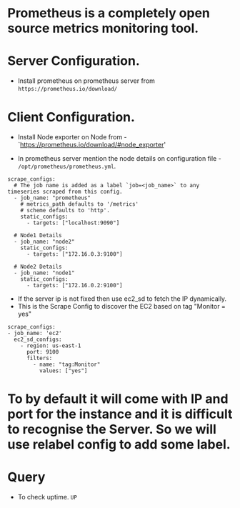 # Prometheus is a completely open source metrics monitoring tool.
# Server Configuration.
- Install prometheus on prometheus server from `https://prometheus.io/download/`

# Client Configuration.
- Install Node exporter on Node from - `https://prometheus.io/download/#node_exporter'

* In prometheus server mention the node details on configuration file - `/opt/prometheus/prometheus.yml`.
```   
scrape_configs:
  # The job name is added as a label `job=<job_name>` to any timeseries scraped from this config.
  - job_name: "prometheus"
    # metrics_path defaults to '/metrics'
    # scheme defaults to 'http'.
    static_configs:
      - targets: ["localhost:9090"]

  # Node1 Details
  - job_name: "node2"
    static_configs:
      - targets: ["172.16.0.3:9100"]

  # Node2 Details
  - job_name: "node1"
    static_configs:
      - targets: ["172.16.0.2:9100"]
```

* If the server ip is not fixed then use ec2_sd to fetch the IP dynamically.
* This is the Scrape Config to discover the EC2 based on tag "Monitor = yes"
``` 
scrape_configs:
- job_name: 'ec2'
  ec2_sd_configs:
    - region: us-east-1
      port: 9100
      filters:
        - name: "tag:Monitor"
          values: ["yes"]
```

# To by default it will come with IP and port for the instance and it is difficult to recognise the Server. So we will use relabel config to add some label.


# Query
* To check uptime.
`UP`